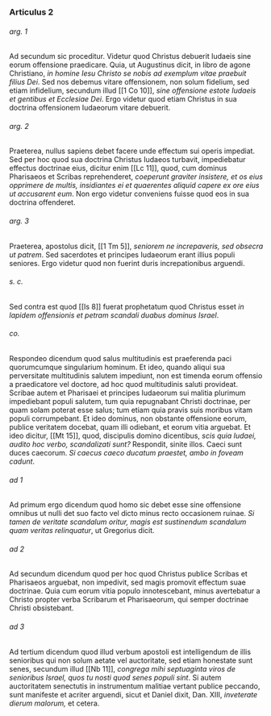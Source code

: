 ### Articulus 2

###### arg. 1
Ad secundum sic proceditur. Videtur quod Christus debuerit Iudaeis sine eorum offensione praedicare. Quia, ut Augustinus dicit, in libro de agone Christiano, *in homine Iesu Christo se nobis ad exemplum vitae praebuit filius Dei*. Sed nos debemus vitare offensionem, non solum fidelium, sed etiam infidelium, secundum illud [[1 Co 10]], *sine offensione estote Iudaeis et gentibus et Ecclesiae Dei*. Ergo videtur quod etiam Christus in sua doctrina offensionem Iudaeorum vitare debuerit.

###### arg. 2
Praeterea, nullus sapiens debet facere unde effectum sui operis impediat. Sed per hoc quod sua doctrina Christus Iudaeos turbavit, impediebatur effectus doctrinae eius, dicitur enim [[Lc 11]], quod, cum dominus Pharisaeos et Scribas reprehenderet, *coeperunt graviter insistere, et os eius opprimere de multis, insidiantes ei et quaerentes aliquid capere ex ore eius ut accusarent eum*. Non ergo videtur conveniens fuisse quod eos in sua doctrina offenderet.

###### arg. 3
Praeterea, apostolus dicit, [[1 Tm 5]], *seniorem ne increpaveris, sed obsecra ut patrem*. Sed sacerdotes et principes Iudaeorum erant illius populi seniores. Ergo videtur quod non fuerint duris increpationibus arguendi.

###### s. c.
Sed contra est quod [[Is 8]] fuerat prophetatum quod Christus esset *in lapidem offensionis et petram scandali duabus dominus Israel*.

###### co.
Respondeo dicendum quod salus multitudinis est praeferenda paci quorumcumque singularium hominum. Et ideo, quando aliqui sua perversitate multitudinis salutem impediunt, non est timenda eorum offensio a praedicatore vel doctore, ad hoc quod multitudinis saluti provideat. Scribae autem et Pharisaei et principes Iudaeorum sui malitia plurimum impediebant populi salutem, tum quia repugnabant Christi doctrinae, per quam solam poterat esse salus; tum etiam quia pravis suis moribus vitam populi corrumpebant. Et ideo dominus, non obstante offensione eorum, publice veritatem docebat, quam illi odiebant, et eorum vitia arguebat. Et ideo dicitur, [[Mt 15]], quod, discipulis domino dicentibus, *scis quia Iudaei, audito hoc verbo, scandalizati sunt?* Respondit, sinite illos. Caeci sunt duces caecorum. *Si caecus caeco ducatum praestet, ambo in foveam cadunt*.

###### ad 1
Ad primum ergo dicendum quod homo sic debet esse sine offensione omnibus ut nulli det suo facto vel dicto minus recto occasionem ruinae. *Si tamen de veritate scandalum oritur, magis est sustinendum scandalum quam veritas relinquatur*, ut Gregorius dicit.

###### ad 2
Ad secundum dicendum quod per hoc quod Christus publice Scribas et Pharisaeos arguebat, non impedivit, sed magis promovit effectum suae doctrinae. Quia cum eorum vitia populo innotescebant, minus avertebatur a Christo propter verba Scribarum et Pharisaeorum, qui semper doctrinae Christi obsistebant.

###### ad 3
Ad tertium dicendum quod illud verbum apostoli est intelligendum de illis senioribus qui non solum aetate vel auctoritate, sed etiam honestate sunt senes, secundum illud [[Nb 11]], *congrega mihi septuaginta viros de senioribus Israel, quos tu nosti quod senes populi sint*. Si autem auctoritatem senectutis in instrumentum malitiae vertant publice peccando, sunt manifeste et acriter arguendi, sicut et Daniel dixit, Dan. XIII, *inveterate dierum malorum,* et cetera.

